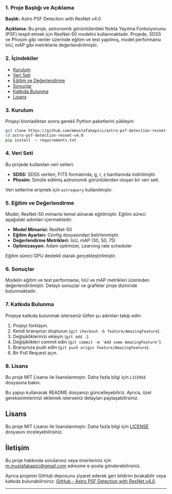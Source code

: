 
### 1. Proje Başlığı ve Açıklama
**Başlık:** Astro PSF Detection with ResNet v4.0

**Açıklama:**
Bu proje, astronomik görüntülerdeki Nokta Yayılma Fonksiyonunu (PSF) tespit etmek için ResNet-50 modelini kullanmaktadır. Projede, SDSS ve Phosim gibi veriler üzerinde eğitim ve test yapılmış, model performansı IoU, mAP gibi metriklerle değerlendirilmiştir.

### 2. İçindekiler
- [Kurulum](#kurulum)
- [Veri Seti](#veri-seti)
- [Eğitim ve Değerlendirme](#eğitim-ve-değerlendirme)
- [Sonuçlar](#sonuçlar)
- [Katkıda Bulunma](#katkıda-bulunma)
- [Lisans](#lisans)

### 3. Kurulum
Projeyi klonladıktan sonra gerekli Python paketlerini yükleyin:

```bash
git clone https://github.com/mmustafakapici/astro-psf-detection-resnet-v4.0.git
cd astro-psf-detection-resnet-v4.0
pip install -r requirements.txt
```

### 4. Veri Seti
Bu projede kullanılan veri setleri:

- **SDSS:** SDSS verileri, FITS formatında, g, r, z bantlarında indirilmiştir.
- **Phosim:** Simüle edilmiş astronomik görüntülerden oluşan bir veri seti.
  
Veri setlerine erişmek için `astroquery` kullanılmıştır.

### 5. Eğitim ve Değerlendirme
Model, ResNet-50 mimarisi temel alınarak eğitilmiştir. Eğitim süreci aşağıdaki adımları içermektedir:

- **Model Mimarisi:** ResNet-50
- **Eğitim Ayarları:** Config dosyasından belirlenmiştir.
- **Değerlendirme Metrikleri:** IoU, mAP (30, 50, 75)
- **Optimizasyon:** Adam optimizer, Learning rate scheduler

Eğitim süreci GPU destekli olarak gerçekleştirilmiştir.

### 6. Sonuçlar
Modelin eğitim ve test performansı, IoU ve mAP metrikleri üzerinden değerlendirilmiştir. Detaylı sonuçlar ve grafikler proje dizininde bulunmaktadır.

### 7. Katkıda Bulunma
Projeye katkıda bulunmak isterseniz lütfen şu adımları takip edin:

1. Projeyi forklayın.
2. Kendi branşınızı oluşturun (`git checkout -b feature/AmazingFeature`).
3. Değişikliklerinizi ekleyin (`git add .`).
4. Değişiklikleri commit edin (`git commit -m 'Add some AmazingFeature'`).
5. Branşınıza push edin (`git push origin feature/AmazingFeature`).
6. Bir Pull Request açın.

### 8. Lisans
Bu proje MIT Lisansı ile lisanslanmıştır. Daha fazla bilgi için `LICENSE` dosyasına bakın.

Bu yapıyı kullanarak README dosyanızı güncelleyebiliriz. Ayrıca, özel gereksinimlerinizi eklemek isterseniz detayları paylaşabilirsiniz.

## Lisans

Bu proje MIT Lisansı ile lisanslanmıştır. Daha fazla bilgi için [LICENSE](LICENSE) dosyasını inceleyebilirsiniz.

## İletişim

Bu proje hakkında sorularınız veya önerileriniz için [m.mustafakapici@gmail.com](mailto:m.mustafakapici@gmail.com) adresine e-posta gönderebilirsiniz.

Ayrıca projenin GitHub deposunu ziyaret ederek geri bildirim bırakabilir veya katkıda bulunabilirsiniz: [GitHub - Astro PSF Detection with ResNet v4.0](https://github.com/mmustafakapici/astro-psf-detection-resnet-v4.0).

---